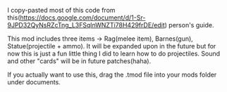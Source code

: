 I copy-pasted most of this code from this(https://docs.google.com/document/d/1-Sr-9JPD32QyNsRZcTng_L3FSqlnWNZTi78H429frDE/edit) person's guide.

This mod includes three items -> Rag(melee item), Barnes(gun), Statue(projectile + ammo). It will be expanded upon in the future but for now this is just a fun little thing I did to learn how to do projectiles. Sound and other "cards" will be in future patches(haha).

If you actually want to use this, drag the .tmod file into your mods folder under documents.